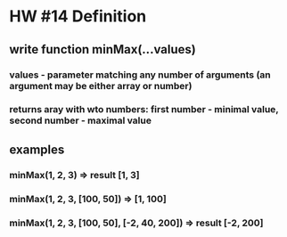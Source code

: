 ﻿# HW #14 Definition
## write function minMax(...values)
### values - parameter matching any number of arguments (an argument may be either array or number)
### returns aray with wto numbers: first number - minimal value, second number - maximal value
## examples
### minMax(1, 2, 3) => result [1, 3]
### minMax(1, 2, 3, [100, 50]) => [1, 100] 
### minMax(1, 2, 3, [100, 50], [-2, 40, 200]) => result [-2, 200]